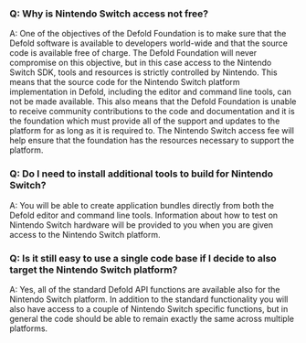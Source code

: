 ### Q: Why is Nintendo Switch access not free?

A: One of the objectives of the Defold Foundation is to make sure that the Defold software is available to developers world-wide and that the source code is available free of charge. The Defold Foundation will never compromise on this objective, but in this case access to the Nintendo Switch SDK, tools and resources is strictly controlled by Nintendo. This means that the source code for the Nintendo Switch platform implementation in Defold, including the editor and command line tools, can not be made available. This also means that the Defold Foundation is unable to receive community contributions to the code and documentation and it is the foundation which must provide all of the support and updates to the platform for as long as it is required to. The Nintendo Switch access fee will help ensure that the foundation has the resources necessary to support the platform.


### Q: Do I need to install additional tools to build for Nintendo Switch?

A: You will be able to create application bundles directly from both the Defold editor and command line tools. Information about how to test on Nintendo Switch hardware will be provided to you when you are given access to the Nintendo Switch platform.


### Q: Is it still easy to use a single code base if I decide to also target the Nintendo Switch platform?

A: Yes, all of the standard Defold API functions are available also for the Nintendo Switch platform. In addition to the standard functionality you will also have access to a couple of Nintendo Switch specific functions, but in general the code should be able to remain exactly the same across multiple platforms.
